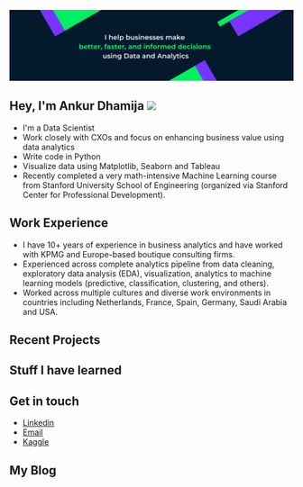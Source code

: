 ![Banner Image](https://github.com/ankurdhamija83/ankurdhamija83/blob/main/Github_Banner.png)

## Hey, I'm Ankur Dhamija <img src="https://media.giphy.com/media/hvRJCLFzcasrR4ia7z/giphy.gif" width="30px">
- I'm a Data Scientist
- Work closely with CXOs and focus on enhancing business value using data analytics
- Write code in Python
- Visualize data using Matplotlib, Seaborn and Tableau
- Recently completed a very math-intensive Machine Learning course from Stanford University School of Engineering (organized via Stanford Center for Professional Development).

## Work Experience
- I have 10+ years of experience in business analytics and have worked with KPMG and Europe-based boutique consulting firms.
- Experienced across complete analytics pipeline from data cleaning, exploratory data analysis (EDA), visualization, analytics to machine learning models (predictive, classification, clustering, and others).
- Worked across multiple cultures and diverse work environments in countries including Netherlands, France, Spain, Germany, Saudi Arabia and USA.

## Recent Projects


## Stuff I have learned


## Get in touch
- [Linkedin](https://www.linkedin.com/in/ankurdhamija/)
- <a href="mailto:ankurdhamija83@gmail.com">Email</a>
- [Kaggle](https://www.kaggle.com/ankurdhamija83)

## My Blog

